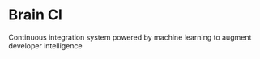 # Brain CI

Continuous integration system powered by machine learning to augment developer intelligence
